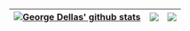 | <a href="https://github.com/gorgdel"><img align="center" src="https://github-readme-stats.vercel.app/api?username=gorgdel&show_icons=true&include_all_commits=true&theme=tokyonight&hide_border=true&hide=prs" alt="George Dellas' github stats" /></a> | <a href="https://github.com/gorgdel"><img align="center" src="https://github-readme-stats.vercel.app/api/top-langs/?username=gorgdel&layout=compact&theme=tokyonight&hide_border=true" /></a> | <a href="https://github.com/gorgdel"><img align="center" src="https://github-readme-stats.vercel.app/api/wakatime?username=gorgdel&theme=tokyonight&hide_border=true" /></a> | 
| ------------- | ------------- | ------------- |
